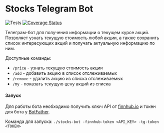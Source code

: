 # Stocks Telegram Bot

![Tests](https://github.com/dbeliakov/stocks-bot/workflows/tests/badge.svg?branch=master)
[![Coverage Status](https://coveralls.io/repos/github/dbeliakov/stocks-bot/badge.svg?branch=master)](https://coveralls.io/github/dbeliakov/stocks-bot?branch=master)


Телеграм-бот для получения информации о текущем курсе акций. Позволяет узнать текущую стоимость любой акции, а также сохранить список интересующих акций и получать актуальную информацию по ним.

Доступные команды:
* `/price` - узнать текущую стоимость акции
* `/add` - добавить акцию в список отслеживаемых
* `/remove` - удалить акцию из списка отслеживаемых
* `/my` - показать текущую цену акций из списка

#### Запуск

Для работы бота необходимо получить ключ API от [finnhub.io](finnhub.io) и токен для бота у [BotFather](t.me/BotFather).

Команда для запуска: `./stocks-bot -finnhub-token <API_KEY> -tg-token <TOKEN>`
